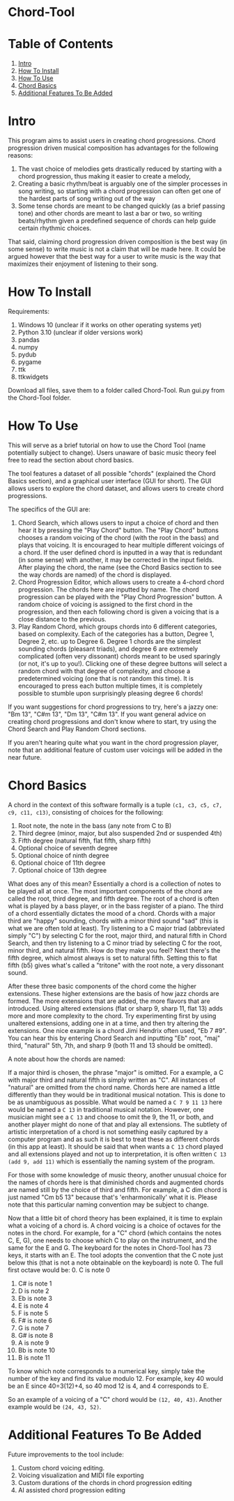 ﻿# Chord-Tool
 
# Table of Contents
1. [Intro](#section1)
2. [How To Install](#section2)
3. [How To Use](#section3)
4. [Chord Basics](#section4)
5. [Additional Features To Be Added](#section5)

# Intro

This program aims to assist users in creating chord progressions. Chord progression driven musical composition has advantages for the following reasons:
1. The vast choice of melodies gets drastically reduced by starting with a chord progression, thus making it easier to create a melody,
2. Creating a basic rhythm/beat is arguably one of the simpler processes in song writing, so starting with a chord progression can often get one of the hardest parts of song writing out of the way
3. Some tense chords are meant to be changed quickly (as a brief passing tone) and other chords are meant to last a bar or two, so writing beats/rhythm given a predefined sequence of chords can help guide certain rhythmic choices.

That said, claiming chord progression driven composition is the best way (in some sense) to write music is not a claim that will be made here. It could be argued however that the best way for a user to write music is the way that maximizes their enjoyment of listening to their song.

# How To Install
Requirements: 
1. Windows 10 (unclear if it works on other operating systems yet)
2. Python 3.10 (unclear if older versions work)
3. pandas
4. numpy
5. pydub
6. pygame
7. ttk
8. ttkwidgets

Download all files, save them to a folder called Chord-Tool. Run gui.py from the Chord-Tool folder.


# How To Use
This will serve as a brief tutorial on how to use the Chord Tool (name potentially subject to change). Users unaware of basic music theory feel free to read the section about chord basics.

The tool features a dataset of all possible "chords" (explained the Chord Basics section), and a graphical user interface (GUI for short). The GUI allows users to explore the chord dataset, and allows users to create chord progressions.

The specifics of the GUI are:
1. Chord Search, which allows users to input a choice of chord and then hear it by pressing the "Play Chord" button. The "Play Chord" buttons chooses a random voicing of the chord (with the root in the bass) and plays that voicing. It is encouraged to hear multiple different voicings of a chord. If the user defined chord is inputted in a way that is redundant (in some sense) with another, it may be corrected in the input fields. After playing the chord, the name (see the Chord Basics section to see the way chords are named) of the chord is displayed.
2. Chord Progression Editor, which allows users to create a 4-chord chord progression. The chords here are inputted by name. The chord progression can be played with the "Play Chord Progression" button. A random choice of voicing is assigned to the first chord in the progression, and then each following chord is given a voicing that is a close distance to the previous.
3. Play Random Chord, which groups chords into 6 different categories, based on complexity. Each of the categories has a button, Degree 1, Degree 2, etc. up to Degree 6. Degree 1 chords are the simplest sounding chords (pleasant triads), and degree 6 are extremely complicated (often very dissonant) chords meant to be used sparingly (or not, it's up to you!). Clicking one of these degree buttons will select a random chord with that degree of complexity, and choose a predetermined voicing (one that is not random this time). It is encouraged to press each button multiple times, it is completely possible to stumble upon surprisingly pleasing degree 6 chords!

If you want suggestions for chord progressions to try, here's a jazzy one: "Bm 13", "C#m 13", "Dm 13", "C#m 13".
If you want general advice on creating chord progressions and don't know where to start, try using the Chord Search and Play Random Chord sections.

If you aren't hearing quite what you want in the chord progression player, note that an additional feature of custom user voicings will be added in the near future.

# Chord Basics
A chord in the context of this software formally is a tuple `(c1, c3, c5, c7, c9, c11, c13)`, consisting of choices for the following:
1. Root note, the note in the bass (any note from C to B)
2. Third degree (minor, major, but also suspended 2nd or suspended 4th)
3. Fifth degree (natural fifth, flat fifth, sharp fifth)
4. Optional choice of seventh degree
5. Optional choice of ninth degree
6. Optional choice of 11th degree
7. Optional choice of 13th degree

What does any of this mean? Essentially a chord is a collection of notes to be played all at once. The most important components of the chord are called the root, third degree, and fifth degree. The root of a chord is often what is played by a bass player, or in the bass register of a piano. The third of a chord essentially dictates the mood of a chord. Chords with a major third are "happy" sounding, chords with a minor third sound "sad" (this is what we are often told at least). Try listening to a C major triad (abbreviated simply "C") by selecting C for the root, major third, and natural fifth in Chord Search, and then try listening to a C minor triad by selecting C for the root, minor third, and natural fifth. How do they make you feel?
Next there's the fifth degree, which almost always is set to natural fifth. Setting this to flat fifth (b5) gives what's called a "tritone" with the root note, a very dissonant sound.

After these three basic components of the chord come the higher extensions. These higher extensions are the basis of how jazz chords are formed. The more extensions that are added, the more flavors that are introduced. Using altered extensions (flat or sharp 9, sharp 11, flat 13) adds more and more complexity to the chord. Try experimenting first by using unaltered extensions, adding one in at a time, and then try altering the extensions. One nice example is a chord Jimi Hendrix often used, "Eb 7 #9". You can hear this by entering Chord Search and inputting "Eb" root, "maj" third, "natural" 5th, 7th, and sharp 9 (both 11 and 13 should be omitted).

A note about how the chords are named:

If a major third is chosen, the phrase "major" is omitted. For a example, a C with major third and natural fifth is simply written as "C". All instances of "natural" are omitted from the chord name.
Chords here are named a little differently than they would be in traditional musical notation. This is done to be as unambiguous as possible. What would be named a `C 7 9 11 13` here would be named a `C 13` in traditional musical notation. However, one musician might see a `C 13` and choose to omit the 9, the 11, or both, and another player might do none of that and play all extensions. The subtlety of artistic interpretation of a chord is not something easily captured by a computer program and as such it is best to treat these as different chords (in this app at least). It should be said that when wants a `C 13` chord played and all extensions played and not up to interpretation, it is often written `C 13 (add 9, add 11)` which is essentially the naming system of the program.

For those with some knowledge of music theory, another unusual choice for the names of chords here is that diminished chords and augmented chords are named still by the choice of third and fifth. For example, a C dim chord is just named "Cm b5 13" because that's 'enharmonically' what it is. Please note that this particular naming convention may be subject to change.

Now that a little bit of chord theory has been explained, it is time to explain what a voicing of a chord is. A chord voicing is a choice of octaves for the notes in the chord. For example, for a "C" chord (which contains the notes C, E, G), one needs to choose which C to play on the instrument, and the same for the E and G.
The keyboard for the notes in Chord-Tool has 73 keys, it starts with an E. The tool adopts the convention that the C note just below this (that is not a note obtainable on the keyboard) is note 0. The full first octave would be:
0. C is note 0
1. C# is note 1
2. D is note 2
3. Eb is note 3
4. E is note 4
5. F is note 5
6. F# is note 6
7. G is note 7
8. G# is note 8
9. A is note 9
10. Bb is note 10
11. B is note 11

To know which note corresponds to a numerical key, simply take the number of the key and find its value modulo 12. For example, key 40 would be an E since 40=3(12)+4, so 40 mod 12 is 4, and 4 corresponds to E.

So an example of a voicing of a "C" chord would be `(12, 40, 43)`. Another example would be `(24, 43, 52)`.

# Additional Features To Be Added
Future improvements to the tool include:
1. Custom chord voicing editing.
2. Voicing visualization and MIDI file exporting
3. Custom durations of the chords in chord progression editing
4. AI assisted chord progression editing

